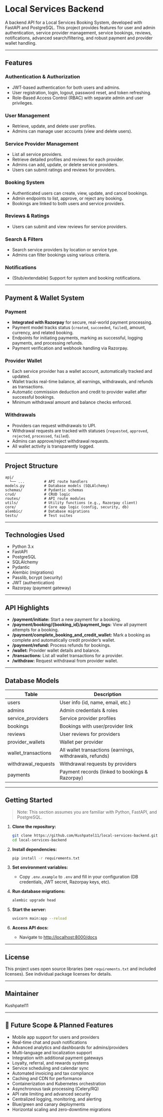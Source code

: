 # Local Services Backend

A backend API for a Local Services Booking System, developed with FastAPI and PostgreSQL. This project provides features for user and admin authentication, service provider management, service bookings, reviews, notifications, advanced search/filtering, and robust payment and provider wallet handling.

---

## Features

### Authentication & Authorization
- JWT-based authentication for both users and admins.
- User registration, login, logout, password reset, and token refreshing.
- Role-Based Access Control (RBAC) with separate admin and user privileges.

### User Management
- Retrieve, update, and delete user profiles.
- Admins can manage user accounts (view and delete users).

### Service Provider Management
- List all service providers.
- Retrieve detailed profiles and reviews for each provider.
- Admins can add, update, or delete service providers.
- Users can submit ratings and reviews for providers.

### Booking System
- Authenticated users can create, view, update, and cancel bookings.
- Admin endpoints to list, approve, or reject any booking.
- Bookings are linked to both users and service providers.

### Reviews & Ratings
- Users can submit and view reviews for service providers.

### Search & Filters
- Search service providers by location or service type.
- Admins can filter bookings using various criteria.

### Notifications
- (Stub/extendable) Support for system and booking notifications.

---

## Payment & Wallet System

### Payment
- **Integrated with Razorpay** for secure, real-world payment processing.
- Payment model tracks status (`created`, `succeeded`, `failed`), amount, currency, and related booking.
- Endpoints for initiating payments, marking as successful, logging payments, and processing refunds.
- Payment verification and webhook handling via Razorpay.

### Provider Wallet
- Each service provider has a wallet account, automatically tracked and updated.
- Wallet tracks real-time balance, all earnings, withdrawals, and refunds as transactions.
- Automatic commission deduction and credit to provider wallet after successful bookings.
- Minimum withdrawal amount and balance checks enforced.

### Withdrawals
- Providers can request withdrawals to UPI.
- Withdrawal requests are tracked with statuses (`requested`, `approved`, `rejected`, `processed`, `failed`).
- Admins can approve/reject withdrawal requests.
- All wallet activity is transparently logged.

---

## Project Structure

```
api/
  └── ...         # API route handlers
models.py         # Database models (SQLAlchemy)
schemas/          # Pydantic schemas
crud/             # CRUD logic
routes/           # API route modules
utils/            # Utility functions (e.g., Razorpay client)
core/             # Core app logic (config, security, db)
alembic/          # Database migrations
tests/            # Test suites
```

---

## Technologies Used

- Python 3.x
- FastAPI
- PostgreSQL
- SQLAlchemy
- Pydantic
- Alembic (migrations)
- Passlib, bcrypt (security)
- JWT (authentication)
- Razorpay (payment gateway)

---

## API Highlights

- **/payment/initiate:** Start a new payment for a booking.
- **/payment/booking/{booking_id}/payment_logs:** View all payment attempts for a booking.
- **/payment/complete_booking_and_credit_wallet:** Mark a booking as complete and automatically credit provider’s wallet.
- **/payment/refund:** Process refunds for bookings.
- **/wallet:** Provider wallet details and balance.
- **/transactions:** List all wallet transactions for a provider.
- **/withdraw:** Request withdrawal from provider wallet.

---

## Database Models

| Table                | Description                                    |
|----------------------|------------------------------------------------|
| users                | User info (id, name, email, etc.)              |
| admins               | Admin credentials & roles                      |
| service_providers    | Service provider profiles                      |
| bookings             | Bookings with user/provider link               |
| reviews              | User reviews for providers                     |
| provider_wallets     | Wallet per provider                            |
| wallet_transactions  | All wallet transactions (earnings, withdrawals, refunds) |
| withdrawal_requests  | Withdrawal requests by providers               |
| payments             | Payment records (linked to bookings & Razorpay)|

---

## Getting Started

> Note: This section assumes you are familiar with Python, FastAPI, and PostgreSQL.

1. **Clone the repository:**
   ```sh
   git clone https://github.com/Kushpatel11/local-services-backend.git
   cd local-services-backend
   ```

2. **Install dependencies:**
   ```sh
   pip install -r requirements.txt
   ```

3. **Set environment variables:**
   - Copy `.env.example` to `.env` and fill in your configuration (DB credentials, JWT secret, Razorpay keys, etc).

4. **Run database migrations:**
   ```sh
   alembic upgrade head
   ```

5. **Start the server:**
   ```sh
   uvicorn main:app --reload
   ```

6. **Access API docs:**
   - Navigate to [http://localhost:8000/docs](http://localhost:8000/docs)

---

## License

This project uses open source libraries (see `requirements.txt` and included licenses). See individual package licenses for details.

---

## Maintainer

Kushpatel11

---

## 🚀 Future Scope & Planned Features

- Mobile app support for users and providers
- Real-time chat and push notifications
- Advanced analytics and dashboards for admins/providers
- Multi-language and localization support
- Integration with additional payment gateways
- Loyalty, referral, and rewards systems
- Service scheduling and calendar sync
- Automated invoicing and tax compliance
- Caching and CDN for performance
- Containerization and Kubernetes orchestration
- Asynchronous task processing (Celery/RQ)
- API rate limiting and advanced security
- Centralized logging, monitoring, and alerting
- Blue/green and canary deployments
- Horizontal scaling and zero-downtime migrations
